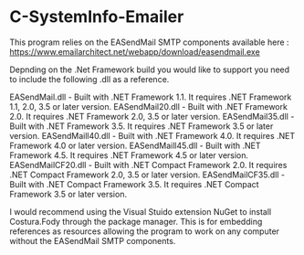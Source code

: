 # C-SystemInfo-Emailer
This program relies on the EASendMail SMTP components available here :
https://www.emailarchitect.net/webapp/download/easendmail.exe

Depnding on the .Net Framework build you would like to support you need to include the following .dll as a reference.

EASendMail.dll - Built with .NET Framework 1.1. It requires .NET Framework 1.1, 2.0, 3.5 or later version.
EASendMail20.dll - Built with .NET Framework 2.0. It requires .NET Framework 2.0, 3.5 or later version.
EASendMail35.dll - Built with .NET Framework 3.5. It requires .NET Framework 3.5 or later version.
EASendMaill40.dll - Built with .NET Framework 4.0. It requires .NET Framework 4.0 or later version.
EASendMaill45.dll - Built with .NET Framework 4.5. It requires .NET Framework 4.5 or later version.
EASendMailCF20.dll - Built with .NET Compact Framework 2.0. It requires .NET Compact Framework 2.0, 3.5 or later version.
EASendMailCF35.dll - Built with .NET Compact Framework 3.5. It requires .NET Compact Framework 3.5 or later version.

I would recommend using the Visual Stuido extension NuGet to install Costura.Fody through the package manager. 
This is for embedding references as resources allowing the program to work on any computer without the EASendMail SMTP components.
